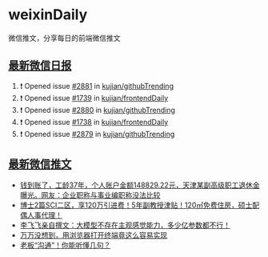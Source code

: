 # weixinDaily
微信推文，分享每日的前端微信推文

## [最新微信日报](https://github.com/kujian/weixinDaily/issues)

<!--START_SECTION:activity-->
1. ❗ Opened issue [#2881](https://github.com/kujian/githubTrending/issues/2881) in [kujian/githubTrending](https://github.com/kujian/githubTrending)
2. ❗ Opened issue [#1739](https://github.com/kujian/frontendDaily/issues/1739) in [kujian/frontendDaily](https://github.com/kujian/frontendDaily)
3. ❗ Opened issue [#2880](https://github.com/kujian/githubTrending/issues/2880) in [kujian/githubTrending](https://github.com/kujian/githubTrending)
4. ❗ Opened issue [#1738](https://github.com/kujian/frontendDaily/issues/1738) in [kujian/frontendDaily](https://github.com/kujian/frontendDaily)
5. ❗ Opened issue [#2879](https://github.com/kujian/githubTrending/issues/2879) in [kujian/githubTrending](https://github.com/kujian/githubTrending)
<!--END_SECTION:activity-->


## [最新微信推文](https://weixin.qdkfweb.cn/)

<!-- BLOG-POST-LIST:START -->
- [钱到账了，工龄37年，个人账户金额148829.22元，天津某副高级职工退休金曝光。网友：企业职称与事业编职称没法比较](https://weixin.qdkfweb.cn/48178.html)
- [博士2篇SCI二区，享120万引进费！5年副教授津贴！120㎡免费住房，硕士配偶人事代理！](https://weixin.qdkfweb.cn/48211.html)
- [李飞飞亲自撰文：大模型不存在主观感觉能力，多少亿参数都不行！](https://weixin.qdkfweb.cn/48212.html)
- [万万没想到，用浏览器打开终端竟这么容易实现](https://weixin.qdkfweb.cn/48131.html)
- [老板“沟通”！你能听懂几句？](https://weixin.qdkfweb.cn/48198.html)
<!-- BLOG-POST-LIST:END -->
